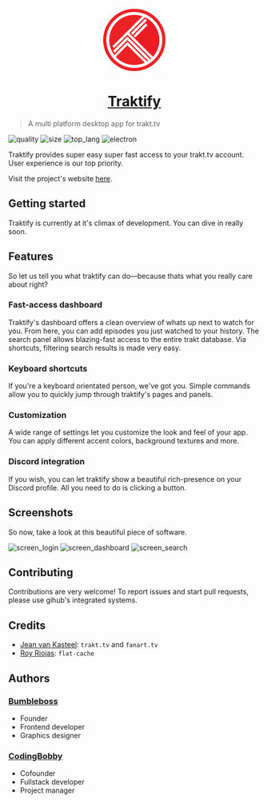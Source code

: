 <p align="center">
  <img src="assets/icons/trakt/512x512.png" width="128"/>
</p>

<h1 align="center"> <a href="https://codingbobby.xyz/traktify">Traktify</a> </h1>

> A multi platform desktop app for trakt.tv

![quality][quality]
![size][size]
![top_lang][top_lang]
![electron][electron]

Traktify provides super easy super fast access to your trakt.tv account. User experience is our top priority.

Visit the project's website [here](https://codingbobby.xyz/traktify).


## Getting started
Traktify is currently at it's climax of development. You can dive in really soon.


## Features
So let us tell you what traktify can do—because thats what you really care about right?

### Fast-access dashboard
Traktify's dashboard offers a clean overview of whats up next to watch for you. From here, you can add episodes you just watched to your history. The search panel allows blazing-fast access to the entire trakt database. Via shortcuts, filtering search results is made very easy.

### Keyboard shortcuts
If you're a keyboard orientated person, we've got you. Simple commands allow you to quickly jump through traktify's pages and panels.

### Customization
A wide range of settings let you customize the look and feel of your app. You can apply different accent colors, background textures and more.

### Discord integration
If you wish, you can let traktify show a beautiful rich-presence on your Discord profile. All you need to do is clicking a button.


## Screenshots
So now, take a look at this beautiful piece of software.

![screen_login](https://i.imgur.com/I5D4LBj.png)
![screen_dashboard](https://i.imgur.com/XOTBUlz.png)
![screen_search](https://i.imgur.com/8TTo3hg.png)


## Contributing
Contributions are very welcome! To report issues and start pull requests, please use gihub's integrated systems.


## Credits
   - [Jean van Kasteel](https://github.com/vankasteelj): `trakt.tv` and `fanart.tv`
   - [Roy Riojas](https://github.com/royriojas): `flat-cache`


## Authors

### [Bumbleboss](https://github.com/Bumbleboss)
   - Founder
   - Frontend developer
   - Graphics designer

### [CodingBobby](https://github.com/CodingBobby)
   - Cofounder
   - Fullstack developer
   - Project manager


<!-- long links -->
[top_lang]: https://img.shields.io/github/languages/top/CodingBobby/traktify.svg?style=flat-square
[quality]: https://img.shields.io/codacy/grade/a68c06c191d54df0879b854c05c2ea79/master.svg?style=flat-square
[electron]: https://img.shields.io/github/package-json/dependency-version/CodingBobby/traktify/dev/electron.svg?style=flat-square
[size]: https://img.shields.io/github/repo-size/CodingBobby/traktify.svg?style=flat-square
